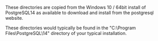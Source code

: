 These directories are copied from the Windows 10 / 64bit install of PostgreSQL14 as available to download and install from the postgresql website.

These directories would typically be found in the "C:\Program Files\PostgreSQL\14" directory of your typical installation.



